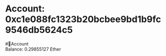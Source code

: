 
Account: 0xc1e088fc1323b20bcbee9bd1b9fc9546db5624c5
===================================================
  
#📜Account  
Balance: 0.29855127 Ether